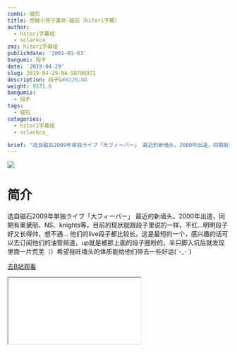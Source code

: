 ```yaml
---
combi: 磁石
title: 想被小孩子喜欢-磁石（hitori字幕）
author:
  - hitori字幕组
  - sclarkca_
zmz: hitori字幕组
publishdate: '2001-01-03'
bangumi: 段子
date: '2019-04-29'
slug: 2019-04-29-NA-50786971
description: 段子&#8226;NA
weight: 9571.0
bangumis:
  - 段子
tags:
  - 磁石
categories:
  - hitori字幕组
  - sclarkca_

brief: "选自磁石2009年単独ライブ「大フィーバー」 最近的新墙头。2000年出道，同期有奥黛丽、NS、knights等。目前的现状就跟段子里说的一样，不红…明明段子好又长得帅，想不通… 他们的live段子都比较长，这是最短的一个，感兴趣的话可以去订阅他们的油管频道，up就是被那上面的段子圈粉的，半只脚入坑后就发现里面一片荒芜（）希望我旺墙头的体质能给他们带去一些好运(´･_･`)"
---
```

![](https://raw.githubusercontent.com/tcgriffith/owaraisite/master/static/tmpimg/hgxUBEP.jpg)
# 简介  
选自磁石2009年単独ライブ「大フィーバー」
最近的新墙头。2000年出道，同期有奥黛丽、NS、knights等。目前的现状就跟段子里说的一样，不红…明明段子好又长得帅，想不通…
他们的live段子都比较长，这是最短的一个，感兴趣的话可以去订阅他们的油管频道，up就是被那上面的段子圈粉的，半只脚入坑后就发现里面一片荒芜（）希望我旺墙头的体质能给他们带去一些好运(´･_･`)  

[去B站观看](https://www.bilibili.com/video/av50786971/)
<div class ="resp-container"><iframe class="testiframe" src="//player.bilibili.com/player.html?aid=50786971"", scrolling="no", allowfullscreen="true" > </iframe></div> 
